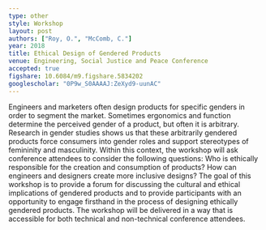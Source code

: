 ```yaml
---
type: other
style: Workshop
layout: post
authors: ["Roy, O.", "McComb, C."]
year: 2018
title: Ethical Design of Gendered Products
venue: Engineering, Social Justice and Peace Conference
accepted: true
figshare: 10.6084/m9.figshare.5834202
googlescholar: "0P9w_S0AAAAJ:ZeXyd9-uunAC"
---
```

Engineers and marketers often design products for specific genders in order to segment the market. Sometimes ergonomics and function determine the perceived gender of a product, but often it is arbitrary. Research in gender studies shows us that these arbitrarily gendered products force consumers into gender roles and support stereotypes of femininity and masculinity. Within this context, the workshop will ask conference attendees to consider the following questions: Who is ethically responsible for the creation and consumption of products? How can engineers and designers create more inclusive designs? The goal of this workshop is to provide a forum for discussing the cultural and ethical implications of gendered products and to provide participants with an opportunity to engage firsthand in the process of designing ethically gendered products. The workshop will be delivered in a way that is accessible for both technical and non-technical conference attendees.
